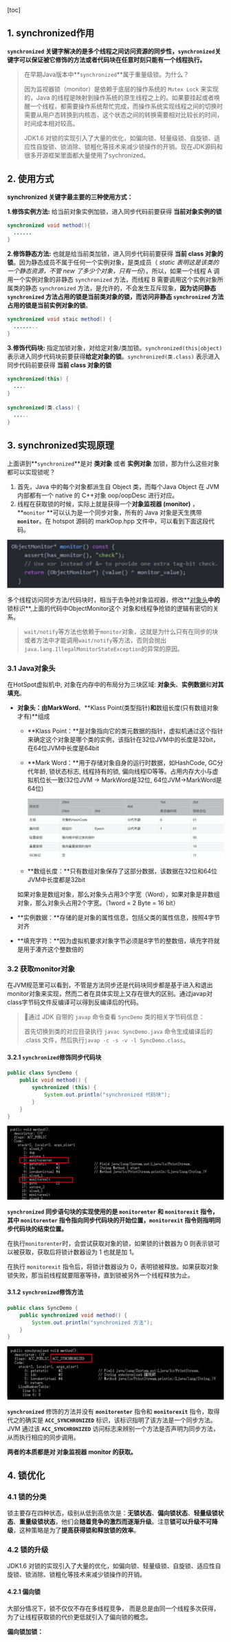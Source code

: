 [toc]

## 1. synchronized作用

**`synchronized` 关键字解决的是多个线程之间访问资源的同步性，`synchronized`关键字可以保证被它修饰的方法或者代码块在任意时刻只能有一个线程执行。**

> 在早期Java版本中**`synchronized`**属于重量级锁。为什么？
>
> 因为监视器锁（monitor）是依赖于底层的操作系统的 `Mutex Lock` 来实现的，Java 的线程是映射到操作系统的原生线程之上的。如果要挂起或者唤醒一个线程，都需要操作系统帮忙完成，而操作系统实现线程之间的切换时需要从用户态转换到内核态，这个状态之间的转换需要相对比较长的时间，时间成本相对较高。
>
> JDK1.6 对锁的实现引入了大量的优化，如偏向锁、轻量级锁、自旋锁、适应性自旋锁、锁消除、锁粗化等技术来减少锁操作的开销。现在JDK源码和很多开源框架里面都大量使用了sychronized。

## 2. 使用方式

**synchronized 关键字最主要的三种使用方式：**

**1.修饰实例方法:** 给当前对象实例加锁，进入同步代码前要获得 **当前对象实例的锁**

```java
synchronized void method(){
  ......
}
```

**2.修饰静态方法:** 也就是给当前类加锁，进入同步代码前要获得 **当前 class 对象的锁**。因为静态成员不属于任何一个实例对象，是类成员（ _static 表明这是该类的一个静态资源，不管 new 了多少个对象，只有一份_）。所以，如果一个线程 A 调用一个实例对象的非静态 `synchronized` 方法，而线程 B 需要调用这个实例对象所属类的静态 `synchronized` 方法，是允许的，不会发生互斥现象，**因为访问静态 `synchronized` 方法占用的锁是当前类对象的锁，而访问非静态 `synchronized` 方法占用的锁是当前实例对象的锁**。

```java
synchronized void staic method() {
  ........
}
```

**3.修饰代码块:** 指定加锁对象，对给定对象/类加锁。`synchronized(this|object)` 表示进入同步代码块前要获得**给定对象的锁**。`synchronized(类.class)` 表示进入同步代码前要获得 **当前 class 对象的锁**

```java
synchronized(this) {
  ....
}

synchronized(类.class) {
  .....
}
```

## 3. synchronized实现原理

上面讲到**`synchronized`**是对 **类对象** 或者 **实例对象** 加锁，那为什么这些对象都可以实现锁呢？

1. 首先，Java 中的每个对象都派生自 Object 类，而每个Java Object 在 JVM 内部都有一个 native 的 C++对象 oop/oopDesc 进行对应。
2. 线程在获取锁的时候，实际上就是获得一个**对象监视器 (monitor)** ，**`monitor` **可以认为是一个同步对象，所有的 Java 对象是天生携带 **`monitor`**。在 hotspot 源码的 markOop.hpp 文件中，可以看到下面这段代码。

<img src="../../resource/thread/monitor.png" alt="monitor" style="zoom:50%;" />

多个线程访问同步方法/代码块时，相当于去争抢对象监视器，修改**[对象头](#3.1-Java对象头)**中的**锁标识**,上面的代码中ObjectMonitor这个 对象和线程争抢锁的逻辑有密切的关系。

> `wait/notify`等方法也依赖于`monitor`对象，这就是为什么只有在同步的块或者方法中才能调用`wait/notify`等方法，否则会抛出`java.lang.IllegalMonitorStateException`的异常的原因。

### 3.1 Java对象头

在HotSpot虚拟机中, 对象在内存中的布局分为三块区域: **对象头**、**实例数据**和**对其填充**。

- **对象头：**由**MarkWord**、**Klass Point(类型指针)**和**数组长度(只有数组对象才有)**组成

  - **Klass Point：**是对象指向它的类元数据的指针，虚拟机通过这个指针来确定这个对象是哪个类的实例，该指针在32位JVM中的长度是32bit，在64位JVM中长度是64bit

  - **Mark Word：**用于存储对象自身的运行时数据，如HashCode, GC分代年龄, 锁状态标志, 线程持有的锁, 偏向线程ID等等。占用内存大小与虚拟机位长一致(32位JVM -> MarkWord是32位, 64位JVM->MarkWord是64位)

    <img src="../../resource/image-20201120163107030.png" alt="image-20201120163107030" style="zoom:50%;" />

  - **数组长度：**只有数组对象保存了这部分数据，该数据在32位和64位JVM中长度都是32bit

  如果对象是数组对象，那么对象头占用3个字宽（Word），如果对象是非数组对象，那么对象头占用2个字宽。（1word = 2 Byte = 16 bit）

- **实例数据：**存储的是对象的属性信息，包括父类的属性信息，按照4字节对齐

- **填充字符：**因为虚拟机要求对象字节必须是8字节的整数倍，填充字符就是用于凑齐这个整数倍的

### 3.2 获取monitor对象

在JVM规范里可以看到，不管是方法同步还是代码块同步都是基于进入和退出monitor对象来实现，然而二者在具体实现上又存在很大的区别。通过javap对class字节码文件反编译可以得到反编译后的代码。

> 通过 JDK 自带的 `javap` 命令查看 `SyncDemo` 类的相关字节码信息：
>
> 首先切换到类的对应目录执行 `javac SyncDemo.java` 命令生成编译后的 .class 文件，然后执行`javap -c -s -v -l SyncDemo.class`。

#### 3.2.1 `synchronized`修饰同步代码块

```java
public class SyncDemo {
	public void method() {
		synchronized (this) {
			System.out.println("synchronized 代码块");
		}
	}
}
```

![image-20201120153509921](../../resource/image-20201120153509921.png)

**`synchronized` 同步语句块的实现使用的是 `monitorenter` 和 `monitorexit` 指令，其中 `monitorenter` 指令指向同步代码块的开始位置，`monitorexit` 指令则指明同步代码块的结束位置。**

在执行`monitorenter`时，会尝试获取对象的锁，如果锁的计数器为 0 则表示锁可以被获取，获取后将锁计数器设为 1 也就是加 1。

在执行 `monitorexit` 指令后，将锁计数器设为 0，表明锁被释放。如果获取对象锁失败，那当前线程就要阻塞等待，直到锁被另外一个线程释放为止。

#### 3.1.2 `synchronized`修饰方法

```java
public class SyncDemo {
	public synchronized void method() {
		System.out.println("synchronized 方法");
	}
}
```

![image-20201120153030172](../../resource/image-20201120153030172.png)

**`synchronized`** 修饰的方法并没有 **`monitorenter`** 指令和 **`monitorexit`** 指令，取得代之的确实是 **`ACC_SYNCHRONIZED`** 标识，该标识指明了该方法是一个同步方法。JVM 通过该 **`ACC_SYNCHRONIZED`** 访问标志来辨别一个方法是否声明为同步方法，从而执行相应的同步调用。

**两者的本质都是对 对象监视器 monitor 的获取。**

## 4. 锁优化

### 4.1 锁的分类

锁主要存在四种状态，级别从低到高依次是：**无锁状态**、**偏向锁状态**、**轻量级锁状态**、**重量级锁状态**，他们会**随着竞争的激烈而逐渐升级**。注意**锁可以升级不可降级**，这种策略是为了**提高获得锁和释放锁的效率**。

### 4.2 锁的升级

JDK1.6 对锁的实现引入了大量的优化，如偏向锁、轻量级锁、自旋锁、适应性自旋锁、锁消除、锁粗化等技术来减少锁操作的开销。

#### 4.2.1 偏向锁

大部分情况下，锁不仅仅不存在多线程竞争， 而是总是由同一个线程多次获得，为了让线程获取锁的代价更低就引入了偏向锁的概念。

**偏向锁加锁：**

​	